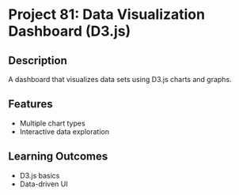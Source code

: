 # Project 81: Data Visualization Dashboard (D3.js)

## Description
A dashboard that visualizes data sets using D3.js charts and graphs.

## Features
- Multiple chart types
- Interactive data exploration

## Learning Outcomes
- D3.js basics
- Data-driven UI

